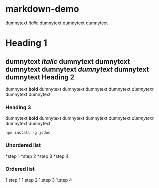 # markdown-demo

dumnytext *italic* dumnytext dumnytext dumnytext 

Heading 1
===========
dumnytext *italic* dumnytext dumnytext dumnytext dumnytext _dumnytext_ dumnytext dumnytext
Heading 2
--------
dumnytext **bold** dumnytext dumnytext dumnytext dumnytext _dumnytext_ dumnytext dumnytext


### Heading 3
dumnytext **bold** dumnytext dumnytext dumnytext dumnytext _dumnytext_ dumnytext dumnytext

```
npm install -g jsdoc
```

### Unordered list 
*step 1
*step 2
*step 3
*step 4

### Ordered list 
1.step 1
1.step 2
1.step 3
1.step 4
